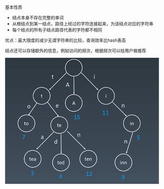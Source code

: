 基本性质

* 结点本身不存在完整的单词
* 从根结点到某一结点，路径上经过的字符连接起来，为该结点对应的字符串
* 每个结点的所有子结点路径代表的字符都不相同

优点：最大限度的减少无谓字符串的比较，查询效率比hash表高

结点还可以存储额外的信息，例如访问的频次，根据频次可以给用户做推荐

![字典树.jpg](assets/20210105160125-1d4ovri-字典树.jpg)
